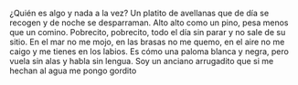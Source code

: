 ¿Quién es algo y nada a la vez?
Un platito de avellanas que de día se recogen y de noche se desparraman.
Alto alto como un pino, pesa menos que un comino.
Pobrecito, pobrecito, todo el día sin parar y no sale de su sitio.
En el mar no me mojo, en las brasas no me quemo, en el aire no me caigo y me tienes en los labios.
Es cómo una paloma blanca y negra, pero vuela sin alas y habla sin lengua.
Soy un anciano arrugadito que si me hechan al agua me pongo gordito